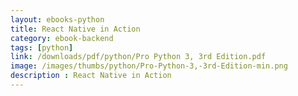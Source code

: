 ```yaml
---
layout: ebooks-python
title: React Native in Action 
category: ebook-backend
tags: [python]
link: /downloads/pdf/python/Pro Python 3, 3rd Edition.pdf 
image: /images/thumbs/python/Pro-Python-3,-3rd-Edition-min.png
description : React Native in Action 
---
```












